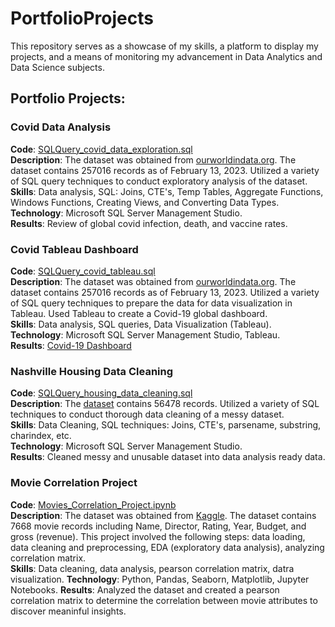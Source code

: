 # PortfolioProjects

This repository serves as a showcase of my skills, a platform to display my projects, and a means of monitoring my advancement in Data Analytics and Data Science subjects.

## Portfolio Projects:

### Covid Data Analysis

**Code**: [SQLQuery_covid_data_exploration.sql](https://github.com/swb1113/Data_Analysis_Portfolio#:~:text=6%20minutes%20ago-,SQLQuery_covid_data_exploration.sql,-Update%20SQLQuery_covid_data_exploration.sql)  
**Description**: The dataset was obtained from [ourworldindata.org](https://ourworldindata.org/covid-deaths). The dataset contains 257016 records as of February 13, 2023. Utilized a variety of SQL query techniques to conduct exploratory analysis of the dataset.  
**Skills**: Data analysis, SQL: Joins, CTE's, Temp Tables, Aggregate Functions, Windows Functions, Creating Views, and Converting Data Types.  
**Technology**: Microsoft SQL Server Management Studio.  
**Results**: Review of global covid infection, death, and vaccine rates. 

### Covid Tableau Dashboard

**Code**: [SQLQuery_covid_tableau.sql](https://github.com/swb1113/Data_Analysis_Portfolio/blob/main/SQLQuery_covid_tableau.sql)  
**Description**: The dataset was obtained from [ourworldindata.org](https://ourworldindata.org/covid-deaths). The dataset contains 257016 records as of February 13, 2023. Utilized a variety of SQL query techniques to prepare the data for data visualization in Tableau. Used Tableau to create a Covid-19 global dashboard.   
**Skills**: Data analysis, SQL queries, Data Visualization (Tableau).  
**Technology**: Microsoft SQL Server Management Studio, Tableau.  
**Results**: [Covid-19 Dashboard](https://public.tableau.com/app/profile/sang.won.baek/viz/Covid_Nov_08_2022_Visualizations/Dashboard1) 

### Nashville Housing Data Cleaning

**Code**: [SQLQuery_housing_data_cleaning.sql](https://github.com/swb1113/Data_Analysis_Portfolio/blob/main/SQLQuery_housing_data_cleaning.sql)  
**Description**: The [dataset](https://github.com/swb1113/Data_Analysis_Portfolio/blob/main/Nashville%20Housing%20Data%20for%20Data%20Cleaning.xlsx) contains 56478 records. Utilized a variety of SQL techniques to conduct thorough data cleaning of a messy dataset.  
**Skills**: Data Cleaning, SQL techniques: Joins, CTE's, parsename, substring, charindex, etc.  
**Technology**: Microsoft SQL Server Management Studio.  
**Results**: Cleaned messy and unusable dataset into data analysis ready data.

### Movie Correlation Project 

**Code**: [Movies_Correlation_Project.ipynb](https://github.com/swb1113/Data_Analysis_Portfolio/blob/main/Movies_Correlation_Project.ipynb)  
**Description**: The dataset was obtained from [Kaggle](https://www.kaggle.com/datasets/danielgrijalvas/movies). The dataset contains 7668 movie records including Name, Director, Rating, Year, Budget, and gross (revenue). This project involved the following steps: data loading, data cleaning and preprocessing, EDA (exploratory data analysis), analyzing correlation matrix.     
**Skills**: Data cleaning, data analysis, pearson correlation matrix, datra visualization. 
**Technology**: Python, Pandas, Seaborn, Matplotlib, Jupyter Notebooks. 
**Results**: Analyzed the dataset and created a pearson correlation matrix to determine the correlation between movie attributes to discover meaninful insights.
